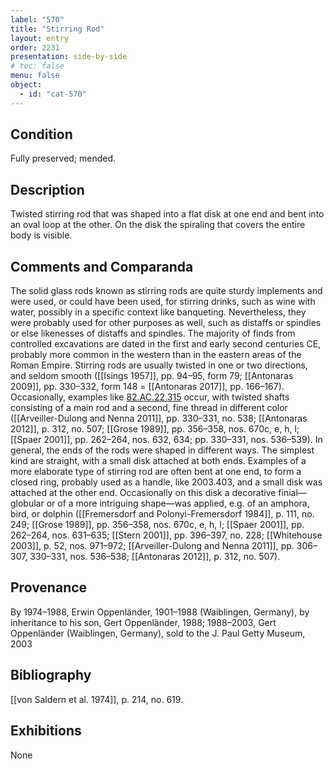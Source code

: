 ```yaml
---
label: "570"
title: "Stirring Rod"
layout: entry
order: 2231
presentation: side-by-side
# toc: false
menu: false
object:
  - id: "cat-570"
---
```


## Condition

Fully preserved; mended.

## Description

Twisted stirring rod that was shaped into a flat disk at one end and bent into an oval loop at the other. On the disk the spiraling that covers the entire body is visible.

## Comments and Comparanda

The solid glass rods known as stirring rods are quite sturdy implements and were used, or could have been used, for stirring drinks, such as wine with water, possibly in a specific context like banqueting. Nevertheless, they were probably used for other purposes as well, such as distaffs or spindles or else likenesses of distaffs and spindles. The majority of finds from controlled excavations are dated in the first and early second centuries CE, probably more common in the western than in the eastern areas of the Roman Empire. Stirring rods are usually twisted in one or two directions, and seldom smooth ([[Isings 1957]], pp. 94–95, form 79; [[Antonaras 2009]], pp. 330–332, form 148 = [[Antonaras 2017]], pp. 166–167). Occasionally, examples like [82.AC.22.315](#num) occur, with twisted shafts consisting of a main rod and a second, fine thread in different color ([[Arveiller-Dulong and Nenna 2011]], pp. 330–331, no. 538; [[Antonaras 2012]], p. 312, no. 507; [[Grose 1989]], pp. 356–358, nos. 670c, e, h, l; [[Spaer 2001]], pp. 262–264, nos. 632, 634; pp. 330–331, nos. 536–539). In general, the ends of the rods were shaped in different ways. The simplest kind are straight, with a small disk attached at both ends. Examples of a more elaborate type of stirring rod are often bent at one end, to form a closed ring, probably used as a handle, like 2003.403, and a small disk was attached at the other end. Occasionally on this disk a decorative finial—globular or of a more intriguing shape—was applied, e.g. of an amphora, bird, or dolphin ([[Fremersdorf and Polonyi-Fremersdorf 1984]], p. 111, no. 249; [[Grose 1989]], pp. 356–358, nos. 670c, e, h, l; [[Spaer 2001]], pp. 262–264, nos. 631–635; [[Stern 2001]], pp. 396–397, no. 228; [[Whitehouse 2003]], p. 52, nos. 971–972; [[Arveiller-Dulong and Nenna 2011]], pp. 306–307, 330–331, nos. 536–538; [[Antonaras 2012]], p. 312, no. 507).

## Provenance

By 1974–1988, Erwin Oppenländer, 1901–1988 (Waiblingen, Germany), by inheritance to his son, Gert Oppenländer, 1988; 1988–2003, Gert Oppenländer (Waiblingen, Germany), sold to the J. Paul Getty Museum, 2003

## Bibliography

[[von Saldern et al. 1974]], p. 214, no. 619.

## Exhibitions

None